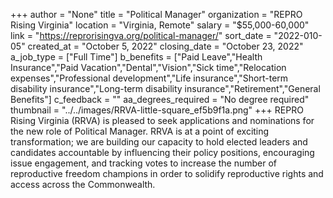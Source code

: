 +++
author = "None"
title = "Political Manager"
organization = "REPRO Rising Virginia"
location = "Virginia, Remote"
salary = "$55,000-60,000"
link = "https://reprorisingva.org/political-manager/"
sort_date = "2022-010-05"
created_at = "October 5, 2022"
closing_date = "October 23, 2022"
a_job_type = ["Full Time"]
b_benefits = ["Paid Leave","Health Insurance","Paid Vacation","Dental","Vision","Sick time","Relocation expenses","Professional development","Life insurance","Short-term disability insurance","Long-term disability insurance","Retirement","General Benefits"]
c_feedback = ""
aa_degrees_required = "No degree required"
thumbnail = "../../images/RRVA-little-square_ef5b9f1a.png"
+++
REPRO Rising Virginia (RRVA) is pleased to seek applications and nominations for the new role of Political Manager. RRVA is at a point of exciting transformation; we are building our capacity to hold elected leaders and candidates accountable by influencing their policy positions, encouraging issue engagement, and tracking votes to increase the number of reproductive freedom champions in order to solidify reproductive rights and access across the Commonwealth.